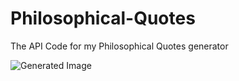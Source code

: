 # Philosophical-Quotes
The API Code for my Philosophical Quotes generator

![Generated Image](http://54.242.56.206:4000/generate_image)

